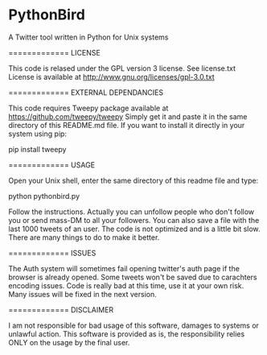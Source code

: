 PythonBird
==========

A Twitter tool written in Python for Unix systems

=============
LICENSE

This code is relased under the GPL version 3 license. See license.txt
License is available at http://www.gnu.org/licenses/gpl-3.0.txt

=============
EXTERNAL DEPENDANCIES

This code requires Tweepy package available at https://github.com/tweepy/tweepy
Simply get it and paste it in the same directory of this README.md file.
If you want to install it directly in your system using pip: 

pip install tweepy

=============
USAGE

Open your Unix shell, enter the same directory of this readme file and type:

python pythonbird.py

Follow the instructions. Actually you can unfollow people who don't follow you or send mass-DM to all your followers. You can also save a file with the last 1000 tweets of an user.
The code is not optimized and is a little bit slow. There are many things to do to make it better. 

=============
ISSUES

The Auth system will sometimes fail opening twitter's auth page if the browser is already opened.
Some tweets won't be saved due to carachters encoding issues. 
Code is really bad at this time, use it at your own risk. Many issues will be fixed in the next version.

=============
DISCLAIMER

I am not responsible for bad usage of this software, damages to systems or unlawful action.
This software is provided as is, the responsibility relies ONLY on the usage by the final user.
